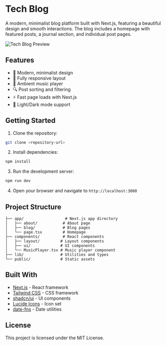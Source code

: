 # Tech Blog

A modern, minimalist blog platform built with Next.js, featuring a beautiful design and smooth interactions. The blog includes a homepage with featured posts, a journal section, and individual post pages.

![Tech Blog Preview](https://images.unsplash.com/photo-1486312338219-ce68d2c6f44d?w=2400&auto=format&fit=crop&q=80)

## Features

- 🎨 Modern, minimalist design
- 📱 Fully responsive layout
- 🎵 Ambient music player
- 🔍 Post sorting and filtering
- ⚡ Fast page loads with Next.js
- 🌙 Light/Dark mode support

## Getting Started

1. Clone the repository:
```bash
git clone <repository-url>
```

2. Install dependencies:
```bash
npm install
```

3. Run the development server:
```bash
npm run dev
```

4. Open your browser and navigate to `http://localhost:3000`

## Project Structure

```
├── app/                  # Next.js app directory
│   ├── about/           # About page
│   ├── blog/            # Blog pages
│   └── page.tsx         # Homepage
├── components/          # React components
│   ├── layout/         # Layout components
│   ├── ui/             # UI components
│   └── MusicPlayer.tsx # Music player component
├── lib/                # Utilities and types
└── public/             # Static assets
```

## Built With

- [Next.js](https://nextjs.org/) - React framework
- [Tailwind CSS](https://tailwindcss.com/) - CSS framework
- [shadcn/ui](https://ui.shadcn.com/) - UI components
- [Lucide Icons](https://lucide.dev/) - Icon set
- [date-fns](https://date-fns.org/) - Date utilities

## License

This project is licensed under the MIT License.